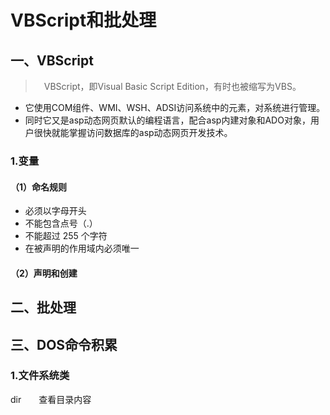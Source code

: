 # VBScript和批处理

## 一、VBScript
> &emsp;VBScript，即Visual Basic Script Edition，有时也被缩写为VBS。  
*   它使用COM组件、WMI、WSH、ADSI访问系统中的元素，对系统进行管理。  
*   同时它又是asp动态网页默认的编程语言，配合asp内建对象和ADO对象，用户很快就能掌握访问数据库的asp动态网页开发技术。

### 1.变量

#### （1）命名规则

*   必须以字母开头
*   不能包含点号（.）
*   不能超过 255 个字符
*   在被声明的作用域内必须唯一

#### （2）声明和创建




## 二、批处理



## 三、DOS命令积累

### 1.文件系统类

dir&emsp;&emsp;查看目录内容




